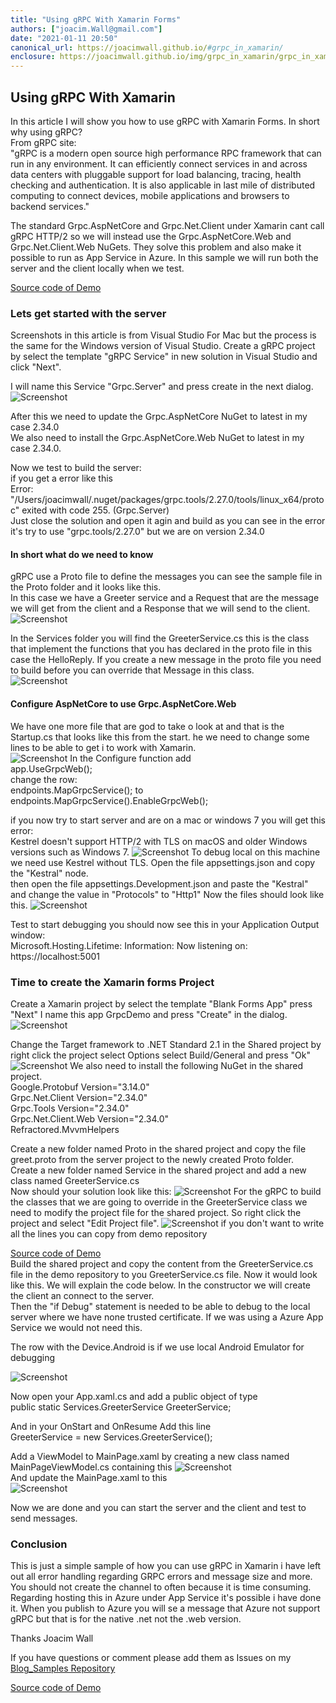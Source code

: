 ```yaml
---
title: "Using gRPC With Xamarin Forms"
authors: ["joacim.Wall@gmail.com"]
date: "2021-01-11 20:50"
canonical_url: https://joacimwall.github.io/#grpc_in_xamarin/
enclosure: https://joacimwall.github.io/img/grpc_in_xamarin/grpc_in_xamarin.png
---
```


## Using gRPC With Xamarin
In this article I will show you how to use gRPC with Xamarin Forms. In short why using gRPC?  
From gRPC site:  
"gRPC is a modern open source high performance RPC framework that can run in any environment. It can efficiently connect services in and across data centers with pluggable support for load balancing, tracing, health checking and authentication. It is also applicable in last mile of distributed computing to connect devices, mobile applications and browsers to backend services."  

The standard Grpc.AspNetCore and Grpc.Net.Client under Xamarin cant call gRPC HTTP/2 so we will instead use the Grpc.AspNetCore.Web and Grpc.Net.Client.Web NuGets. They solve this problem and also make it possible to run as App Service in Azure. In this sample we will run both the server and the client locally when we test.

[Source code of Demo](https://github.com/JoacimWall/Blog_Samples/tree/main/gRPC_Xamarin)

### Lets get started with the server
Screenshots in this article is from Visual Studio For Mac but the process is the same for the Windows version of Visual Studio. 
Create a gRPC project by select the template "gRPC Service" in new solution in Visual Studio and click "Next".

I will name this Service "Grpc.Server" and press create in the next dialog.
![Screenshot](img/grpc_in_xamarin/create_server_project.png)

After this we need to update the Grpc.AspNetCore NuGet to latest in my case 2.34.0  
We also need to install the Grpc.AspNetCore.Web NuGet to latest in my case 2.34.0.

Now we test to build the server:  
if you get a error like this  
Error: "/Users/joacimwall/.nuget/packages/grpc.tools/2.27.0/tools/linux_x64/protoc" exited with code 255. (Grpc.Server)  
Just close the solution and open it agin and build as you can see in the error it's try to use "grpc.tools/2.27.0" but we are on version 2.34.0

#### In short what do we need to know
gRPC use a Proto file to define the messages you can see the sample file in the Proto folder and it looks like this.  
In this case we have a Greeter service and a Request that are the message we will get from the client and a Response that we will send to the client.
![Screenshot](img/grpc_in_xamarin/proto_file.png)

In the Services folder you will find the GreeterService.cs this is the class that implement the functions that you has declared in the proto file in this case the HelloReply. If you create a new message in the proto file you need to build before you can override that Message in this class.     
 ![Screenshot](img/grpc_in_xamarin/greeter_service.png)


#### Configure AspNetCore to use Grpc.AspNetCore.Web 
We have one more file that are god to take o look at and that is the Startup.cs that looks like this from the start. he we need to change some lines to be able to get i to work with Xamarin.     
![Screenshot](img/grpc_in_xamarin/startup_file.png)
In the Configure function
add   
app.UseGrpcWeb();  
change the row:  
endpoints.MapGrpcService<GreeterService>();
to   
endpoints.MapGrpcService<GreeterService>().EnableGrpcWeb();

if you now try to start server and are on a mac or windows 7 you will get this error:   
Kestrel doesn't support HTTP/2 with TLS on macOS and older Windows versions such as Windows 7.
![Screenshot](img/grpc_in_xamarin/failed_to_bind_error.png)
To debug local on this machine we need use Kestrel without TLS.
Open the file appsettings.json and copy the "Kestral" node.  
then open the file appsettings.Development.json and paste the "Kestral"  and change the value in "Protocols" to "Http1"
Now the files should look like this. 
 ![Screenshot](img/grpc_in_xamarin/appsettings.png)

Test to start debugging you should now see this in your Application Output window:  
Microsoft.Hosting.Lifetime: Information: Now listening on: https://localhost:5001 

### Time to create the Xamarin forms Project  
Create a Xamarin project by select the template "Blank Forms App" press "Next"
I name this app GrpcDemo and press "Create" in the dialog.
![Screenshot](img/grpc_in_xamarin/create_client_grpc_app.png)

Change the Target framework to .NET Standard 2.1 in the Shared project by right click the project select Options select Build/General  and press "Ok"  
![Screenshot](img/grpc_in_xamarin/client_options.png)
We also need to install the following NuGet in the shared project.  
Google.Protobuf Version="3.14.0"  
Grpc.Net.Client Version="2.34.0"  
Grpc.Tools Version="2.34.0"  
Grpc.Net.Client.Web Version="2.34.0"  
Refractored.MvvmHelpers

Create a new folder named Proto in the shared project and copy the file greet.proto from the server project to the newly created Proto folder.  
Create a new folder named Service in the shared project and add a new class named GreeterService.cs  
Now should your solution look like this:
 ![Screenshot](img/grpc_in_xamarin/project_structure.png)
For the gRPC to build the classes that we are going to override in the GreeterService class we need to modify the project file for the shared project. So right click the project and select "Edit Project file". 
 ![Screenshot](img/grpc_in_xamarin/project_file_edit.png)
if you don't want to write all the lines you can copy from demo repository 

[Source code of Demo](https://github.com/JoacimWall/Blog_Samples/tree/main/gRPC_Xamarin)  
Build the shared project and copy the content from the GreeterService.cs file in the demo repository to you GreeterService.cs file. Now it would look like this. We will explain the code below. 
In the constructor we will create the client an connect to the server.   
Then the "if Debug" statement is needed to be able to debug to the local server where we have none trusted certificate. If we was using a Azure App Service we would not need this.  

The row with the Device.Android is if we use local Android Emulator for debugging  

 ![Screenshot](img/grpc_in_xamarin/greeterService_file.png) 

 Now open your App.xaml.cs and add a public object of type  
 public static Services.GreeterService GreeterService;

 And in your OnStart and OnResume Add this line  
 GreeterService = new Services.GreeterService(); 

Add a ViewModel to MainPage.xaml by creating a new class named MainPageViewModel.cs containing this 
 ![Screenshot](img/grpc_in_xamarin/MainPageViewModel.png)   
And update the MainPage.xaml to this  
 ![Screenshot](img/grpc_in_xamarin/MainPage.Xaml.png) 

 Now we are done and you can start the server and the client and test to send messages.   

### Conclusion   
This is just a simple sample of how you can use gRPC in Xamarin i have left out all error handling regarding GRPC errors and message size and more. 
You should not create the channel to often because it is time consuming.  
Regarding hosting this in Azure under App Service it's possible i have done it. When you publish to Azure you will se a message that Azure not support gRPC but that is for the native .net not the .web version.

Thanks Joacim Wall  

If you have questions or comment please add them as Issues on my 
[Blog_Samples Repository](https://github.com/JoacimWall/Blog_Samples/issues)  


[Source code of Demo](https://github.com/JoacimWall/Blog_Samples/tree/main/gRPC_Xamarin)
 


